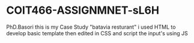 # COIT466-ASSIGNMNET-sL6H
PhD.Basori 
this is my Case Study "batavia resturant" 
i used HTML to develop basic template then edited in CSS and script the input's using JS
#
